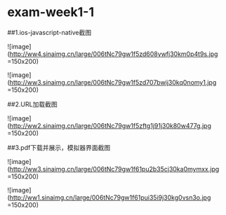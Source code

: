 # exam-week1-1
##1.ios-javascript-native截图

![image](http://ww4.sinaimg.cn/large/006tNc79gw1f5zd608ywfj30km0p4t9s.jpg =150x200)

![image](http://ww3.sinaimg.cn/large/006tNc79gw1f5zd707bwij30kq0nomy1.jpg =150x200)


##2.URL加载截图

![image](http://ww2.sinaimg.cn/large/006tNc79gw1f5zftg1j91j30k80w477g.jpg =150x200)

##3.pdf下载并展示，模拟器界面截图

![image](http://ww3.sinaimg.cn/large/006tNc79gw1f61pu2b35cj30ka0mymxx.jpg =150x200)

![image](http://ww1.sinaimg.cn/large/006tNc79gw1f61pui35i9j30kg0vsn3o.jpg =150x200)

